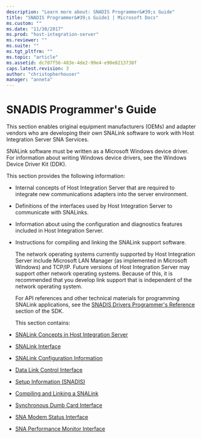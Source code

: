 ```yaml
---
description: "Learn more about: SNADIS Programmer&#39;s Guide"
title: "SNADIS Programmer&#39;s Guide1 | Microsoft Docs"
ms.custom: ""
ms.date: "11/30/2017"
ms.prod: "host-integration-server"
ms.reviewer: ""
ms.suite: ""
ms.tgt_pltfrm: ""
ms.topic: "article"
ms.assetid: dc707f56-483e-4de2-99e4-e90e0213738f
caps.latest.revision: 3
author: "christopherhouser"
manager: "anneta"
---
```

# SNADIS Programmer&#39;s Guide
This section enables original equipment manufacturers (OEMs) and adapter vendors who are developing their own SNALink software to work with Host Integration Server SNA Services.  

 SNALink software must be written as a Microsoft Windows device driver. For information about writing Windows device drivers, see the Windows Device Driver Kit (DDK).  

 This section provides the following information:  

- Internal concepts of Host Integration Server that are required to integrate new communications adapters into the server environment.  

- Definitions of the interfaces used by Host Integration Server to communicate with SNALinks.  

- Information about using the configuration and diagnostics features included in Host Integration Server.  

- Instructions for compiling and linking the SNALink support software.  

  The network operating systems currently supported by Host Integration Server include Microsoft LAN Manager (as implemented in Microsoft Windows) and TCP/IP. Future versions of Host Integration Server may support other network operating systems. Because of this, it is recommended that you develop link support that is independent of the network operating system.  

  For API references and other technical materials for programming SNALink applications, see the [SNADIS Drivers Programmer's Reference](./snadis-drivers-programmer-s-reference2.md) section of the SDK.  

  This section contains:  

- [SNALink Concepts in Host Integration Server](../core/snalink-concepts-in-host-integration-server1.md)  

- [SNALink Interface](../core/snalink-interface1.md)  

- [SNALink Configuration Information](../core/snalink-configuration-information1.md)  

- [Data Link Control Interface](../core/data-link-control-interface1.md)  

- [Setup Information (SNADIS)](../core/setup-information-snadis-1.md)  

- [Compiling and Linking a SNALink](../core/compiling-and-linking-a-snalink2.md)  

- [Synchronous Dumb Card Interface](../core/synchronous-dumb-card-interface1.md)  

- [SNA Modem Status Interface](../core/sna-modem-status-interface1.md)  

- [SNA Performance Monitor Interface](../core/sna-performance-monitor-interface1.md)
